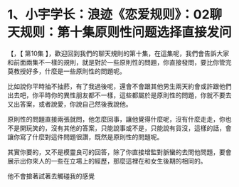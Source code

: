 # 1、小宇学长：浪迹《恋爱规则》：02聊天规则：第十集原则性问题选择直接发问

【，【 第10集 】，歡迎回到我們的聊天規則的第十集，在這集呢，我們會告訴大家和前面兩集不一樣的規則，就是對於一些原則性的問題，你直接發問，要比你管完莫教授好多，什麼是一些原則性的問題呢。

比如說你平時抽不抽菸，有了我過後呢，還會不會跟其他男生兩天約會或許跟他們出去吧，你平時你的異性朋友都不一樣，這些都屬於是原則性的問題，你就不要去又出答案，或者說愛，你說自己然後我說他。

原則性的問題直接兩張就問，他怎麼回事，讓他覺得什麼呢，沒有什麼走走，你也不是開玩笑的，沒有其他的答案，只能說事或不是，只能說有貨沒，這樣的話，會讓你寫了什麼對這件問題很讚，既然是原則性的問題呢。

其實你要的，又不是模靈良可的回答，除了你直接增監對脈蠻的去問他問題，要會展示出你來人的一些在立場上的經歷，那麼這裡在和女生後期的相同的。

他不會搶著試著去觸碰我的感覺